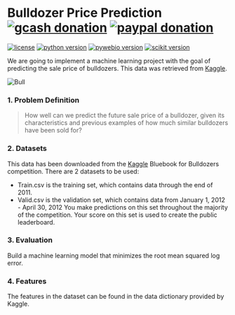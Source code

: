 # Bulldozer Price Prediction [![gcash donation][1]][2] [![paypal donation][3]][4]

[![license][5]][6] [![python version][7]][8] [![pywebio version][9]][10] [![scikit version][11]][12] 

We are going to implement a machine learning project with the goal of predicting the sale price of bulldozers. This data was retrieved from [Kaggle](https://www.kaggle.com/competitions/bluebook-for-bulldozers/data).

![Bull](https://images.unsplash.com/photo-1575642975010-983c53b3eeb9?ixlib=rb-1.2.1&ixid=MnwxMjA3fDB8MHxwaG90by1wYWdlfHx8fGVufDB8fHx8&auto=format&fit=crop&w=1331&q=80)

### 1. Problem Definition
> How well can we predict the future sale price of a bulldozer, given its characteristics and previous examples of how much similar bulldozers have been sold for?

### 2. Datasets
This data has been downloaded from the [Kaggle](https://www.kaggle.com/competitions/bluebook-for-bulldozers/data) Bluebook for Bulldozers competition.
There are 2 datasets to be used:
* Train.csv is the training set, which contains data through the end of 2011.
* Valid.csv is the validation set, which contains data from January 1, 2012 - April 30, 2012 You make predictions on this set throughout the majority of the competition. Your score on this set is used to create the public leaderboard.

### 3. Evaluation
Build a machine learning model that minimizes the root mean squared log error.

### 4. Features
The features in the dataset can be found in the data dictionary provided by Kaggle.


[1]: https://img.shields.io/badge/donate-gcash-green
[2]: https://drive.google.com/file/d/1JeMx5_S7VBBT-3xO7mV9YOMfESeV3eKa/view

[3]: https://img.shields.io/badge/donate-paypal-blue
[4]: https://www.paypal.com/paypalme/mcabanlitph

[5]: https://img.shields.io/badge/license-GNUGPLv3-blue.svg
[6]: https://github.com/mcabanlit/heart-disease/blob/main/LICENSE.md

[7]: https://img.shields.io/badge/python-3.10-blue
[8]: https://www.python.org/

[9]: https://img.shields.io/badge/pywebio-1.6.1-dark
[10]: https://pywebio.readthedocs.io/en/latest/

[11]: https://img.shields.io/badge/scikit--learn-1.1.1-orange
[12]: https://scikit-learn.org

[13]: https://img.shields.io/badge/build-passing-green
[14]: https://heart-disease-pywebio.herokuapp.com/
